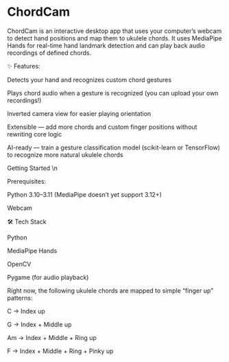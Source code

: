 # ChordCam
ChordCam is an interactive desktop app that uses your computer’s webcam to detect hand positions and map them to ukulele chords. It uses MediaPipe Hands for real-time hand landmark detection and can play back audio recordings of defined chords.

✨ Features:

Detects your hand and recognizes custom chord gestures

Plays chord audio when a gesture is recognized (you can upload your own recordings!)

Inverted camera view for easier playing orientation

Extensible — add more chords and custom finger positions without rewriting core logic

AI-ready — train a gesture classification model (scikit-learn or TensorFlow) to recognize more natural ukulele chords

Getting Started \n



Prerequisites:

Python 3.10–3.11 (MediaPipe doesn’t yet support 3.12+)

Webcam



🛠️ Tech Stack

Python

MediaPipe Hands

OpenCV

Pygame (for audio playback)




Right now, the following ukulele chords are mapped to simple “finger up” patterns:

C → Index up

G → Index + Middle up

Am → Index + Middle + Ring up

F → Index + Middle + Ring + Pinky up


